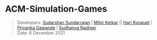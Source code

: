 # ACM-Simulation-Games

> Developers: [Sudarshan Sundarrajan](https://github.com/sudarshan411) | [Mihir Ketkar]() || [Hari Kurapati]() | [Priyanka Gawande]() | [Sudhanva Nadiger]() <br/>
> Date: 6 December 2021
